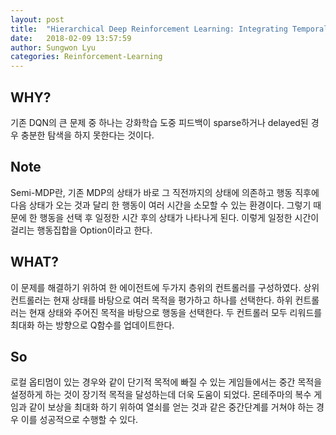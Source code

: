 ```yaml
---
layout: post
title:  "Hierarchical Deep Reinforcement Learning: Integrating Temporal Abstraction and Intrinsic Motivation"
date:   2018-02-09 13:57:59
author: Sungwon Lyu
categories: Reinforcement-Learning
---
```

## WHY? 
기존 DQN의 큰 문제 중 하나는 강화학습 도중 피드백이 sparse하거나 delayed된 경우 충분한 탐색을 하지 못한다는 것이다. 

## Note
Semi-MDP란, 기존 MDP의 상태가 바로 그 직전까지의 상태에 의존하고 행동 직후에 다음 상태가 오는 것과 달리 한 행동이 여러 시간을 소모할 수 있는 환경이다. 그렇기 때문에 한 행동을 선택 후 일정한 시간 후의 상태가 나타나게 된다. 이렇게 일정한 시간이 걸리는 행동집합을 Option이라고 한다. 

## WHAT?
이 문제를 해결하기 위하여 한 에이전트에 두가지 층위의 컨트롤러를 구성하였다. 상위 컨트롤러는 현재 상태를 바탕으로 여러 목적을 평가하고 하나를 선택한다. 하위 컨트롤러는 현재 상태와 주어진 목적을 바탕으로 행동을 선택한다. 두 컨트롤러 모두 리워드를 최대화 하는 방향으로 Q함수를 업데이트한다. 

## So
로컬 옵티멈이 있는 경우와 같이 단기적 목적에 빠질 수 있는 게임들에서는 중간 목적을 설정하게 하는 것이 장기적 목적을 달성하는데 더욱 도움이 되었다. 몬테주마의 복수 게임과 같이 보상을 최대화 하기 위하여 열쇠를 얻는 것과 같은 중간단계를 거쳐야 하는 경우 이를 성공적으로 수행할 수 있다. 